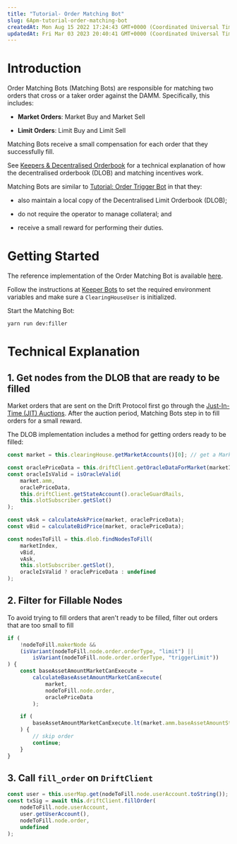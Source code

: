 ```yaml
---
title: "Tutorial- Order Matching Bot"
slug: 6Apm-tutorial-order-matching-bot
createdAt: Mon Aug 15 2022 17:24:43 GMT+0000 (Coordinated Universal Time)
updatedAt: Fri Mar 03 2023 20:40:41 GMT+0000 (Coordinated Universal Time)
---
```


# Introduction

Order Matching Bots (Matching Bots) are responsible for matching two orders that cross or a taker order against the DAMM. Specifically, this includes:&#x20;

-   **Market Orders**: Market Buy and Market Sell

-   **Limit Orders**: Limit Buy and Limit Sell&#x20;

Matching Bots receive a small compensation for each order that they successfully fill.

See [Keepers & Decentralised Orderbook](<../Drift Protocol v2 Docs/Keepers _ Decentralised Orderbook.md>) for a technical explanation of how the decentralised orderbook (DLOB) and matching incentives work.

Matching Bots are similar to [Tutorial: Order Trigger Bot](<../Drift Protocol v2 Docs/Tutorial_ Order Trigger Bot.md>) in that they:

-   also maintain a local copy of the Decentralised Limit Orderbook (DLOB);

-   do not require the operator to manage collateral; and

-   receive a small reward for performing their duties.

# Getting Started

The reference implementation of the Order Matching Bot is available [here](https://github.com/drift-labs/keeper-bots-v2/blob/master/src/bots/filler.ts).

Follow the instructions at [Keeper Bots](<../Drift Protocol v2 Docs/Keeper Bots.md>) to set the required environment variables and make sure a `ClearingHouseUser` is initialized.

Start the Matching Bot:

```shell
yarn run dev:filler
```

# Technical Explanation

## 1. Get nodes from the DLOB that are ready to be filled

Market orders that are sent on the Drift Protocol first go through the [Just-In-Time (JIT) Auctions](<../Drift Protocol v2 Docs/Just-In-Time _JIT_ Auctions.md>). After the auction period, Matching Bots step in to fill orders for a small reward.&#x20;

The DLOB implementation includes a method for getting orders ready to be filled:

```typescript
const market = this.clearingHouse.getMarketAccounts()[0]; // get a MarketAccount

const oraclePriceData = this.driftClient.getOracleDataForMarket(marketIndex);
const oracleIsValid = isOracleValid(
    market.amm,
    oraclePriceData,
    this.driftClient.getStateAccount().oracleGuardRails,
    this.slotSubscriber.getSlot()
);

const vAsk = calculateAskPrice(market, oraclePriceData);
const vBid = calculateBidPrice(market, oraclePriceData);

const nodesToFill = this.dlob.findNodesToFill(
    marketIndex,
    vBid,
    vAsk,
    this.slotSubscriber.getSlot(),
    oracleIsValid ? oraclePriceData : undefined
);
```

## 2. Filter for Fillable Nodes

To avoid trying to fill orders that aren't ready to be filled, filter out orders that are too small to fill

```typescript
if (
    !nodeToFill.makerNode &&
    (isVariant(nodeToFill.node.order.orderType, "limit") ||
        isVariant(nodeToFill.node.order.orderType, "triggerLimit"))
) {
    const baseAssetAmountMarketCanExecute =
        calculateBaseAssetAmountMarketCanExecute(
            market,
            nodeToFill.node.order,
            oraclePriceData
        );

    if (
        baseAssetAmountMarketCanExecute.lt(market.amm.baseAssetAmountStepSize)
    ) {
        // skip order
        continue;
    }
}
```

## 3. Call `fill_order` on `DriftClient`&#x20;

```typescript
const user = this.userMap.get(nodeToFill.node.userAccount.toString());
const txSig = await this.driftClient.fillOrder(
    nodeToFill.node.userAccount,
    user.getUserAccount(),
    nodeToFill.node.order,
    undefined
);
```
